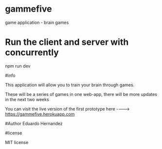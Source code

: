 # gammefive
game application - brain games

# Run the client and server with concurrently
npm run dev


#info

This application will allow you to train your brain through games.

These will be a series of games in one web-app, there will be more updates in the next two weeks

You can visit the live version of the first prototype here ----> https://gammefive.herokuapp.com

#Author
Eduardo Hernandez

#license 

MIT license
